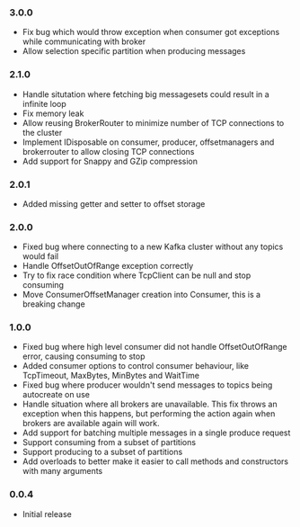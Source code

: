 ### 3.0.0
* Fix bug which would throw exception when consumer got exceptions while communicating with broker
* Allow selection specific partition when producing messages
### 2.1.0
* Handle situtation where fetching big messagesets could result in a infinite loop
* Fix memory leak
* Allow reusing BrokerRouter to minimize number of TCP connections to the cluster
* Implement IDisposable on consumer, producer, offsetmanagers and brokerrouter to allow closing TCP connections
* Add support for Snappy and GZip compression
### 2.0.1
* Added missing getter and setter to offset storage
### 2.0.0
* Fixed bug where connecting to a new Kafka cluster without any topics would fail
* Handle OffsetOutOfRange exception correctly
* Try to fix race condition where TcpClient can be null and stop consuming
* Move ConsumerOffsetManager creation into Consumer, this is a breaking change
### 1.0.0
* Fixed bug where high level consumer did not handle OffsetOutOfRange error, causing consuming to stop
* Added consumer options to control consumer behaviour, like TcpTimeout, MaxBytes, MinBytes and WaitTime
* Fixed bug where producer wouldn't send messages to topics being autocreate on use
* Handle situation where all brokers are unavailable. This fix throws an exception when this happens, but performing the action again when brokers are available again will work.
* Add support for batching multiple messages in a single produce request
* Support consuming from a subset of partitions
* Support producing to a subset of partitions
* Add overloads to better make it easier to call methods and constructors with many arguments
### 0.0.4
* Initial release
